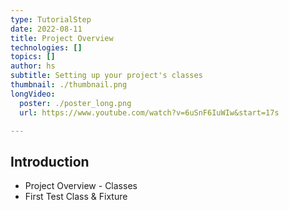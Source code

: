 ```yaml
---
type: TutorialStep
date: 2022-08-11
title: Project Overview
technologies: []
topics: []
author: hs
subtitle: Setting up your project's classes
thumbnail: ./thumbnail.png
longVideo:
  poster: ./poster_long.png
  url: https://www.youtube.com/watch?v=6uSnF6IuWIw&start=17s

---
```


## Introduction

* Project Overview - Classes
* First Test Class & Fixture
